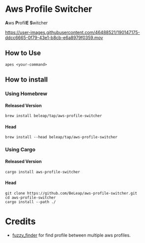 # Aws Profile Switcher

**A**ws **P**rofil**E** **S**witcher

https://user-images.githubusercontent.com/46488521/190147175-ddcc6665-0f79-43e1-b8cb-e6a8979f0359.mov


## How to Use

```
apes <your-command>
```

## How to install

### Using Homebrew

#### Released Version

```
brew install beleap/tap/aws-profile-switcher
```

#### Head

```
brew install --head beleap/tap/aws-profile-switcher
```

### Using Cargo

#### Released Version

```
cargo install aws-profile-switcher
```

#### Head

```
git clone https://github.com/BeLeap/aws-profile-switcher.git
cd aws-profile-switcher
cargo install --path ./
```

# Credits

- [fuzzy_finder](https://github.com/jamescoleuk/fuzzy_finder) for find profile between multiple aws profiles.
